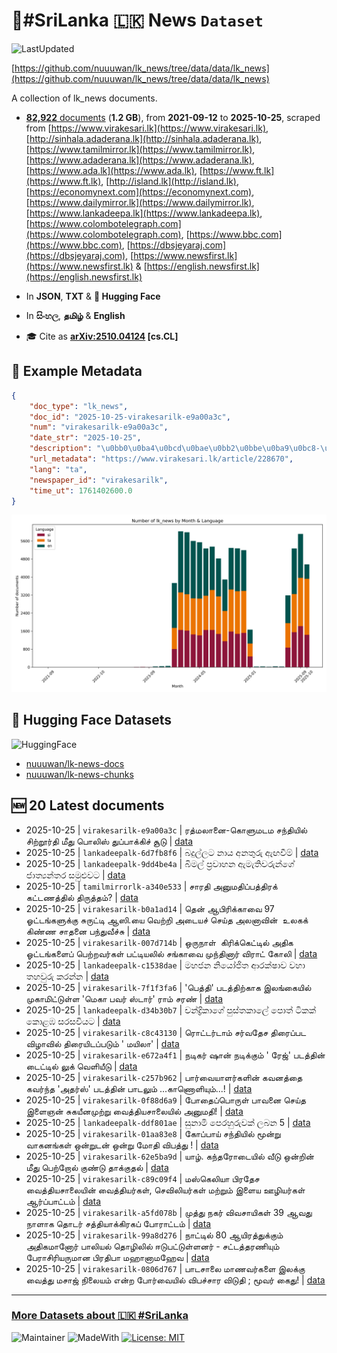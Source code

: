 # 📄#SriLanka 🇱🇰 News `Dataset`

![LastUpdated](https://img.shields.io/badge/last_updated-2025--10--25_20:15:47-green)

[https://github.com/nuuuwan/lk_news/tree/data/data/lk_news](https://github.com/nuuuwan/lk_news/tree/data/data/lk_news)

A collection of lk_news documents.

- [**82,922** documents](https://github.com/nuuuwan/lk_news/tree/data/data/lk_news) (**1.2 GB**), from **2021-09-12** to **2025-10-25**, scraped from [https://www.virakesari.lk](https://www.virakesari.lk), [http://sinhala.adaderana.lk](http://sinhala.adaderana.lk), [https://www.tamilmirror.lk](https://www.tamilmirror.lk), [https://www.adaderana.lk](https://www.adaderana.lk), [https://www.ada.lk](https://www.ada.lk), [https://www.ft.lk](https://www.ft.lk), [http://island.lk](http://island.lk), [https://economynext.com](https://economynext.com), [https://www.dailymirror.lk](https://www.dailymirror.lk), [https://www.lankadeepa.lk](https://www.lankadeepa.lk), [https://www.colombotelegraph.com](https://www.colombotelegraph.com), [https://www.bbc.com](https://www.bbc.com), [https://dbsjeyaraj.com](https://dbsjeyaraj.com), [https://www.newsfirst.lk](https://www.newsfirst.lk) & [https://english.newsfirst.lk](https://english.newsfirst.lk)

- In **JSON**, **TXT** & **🤗 Hugging Face**

- In **සිංහල**, **தமிழ்** & **English**

- 🎓 Cite as **[arXiv:2510.04124](https://arxiv.org/abs/2510.04124) [cs.CL]**

## 📝 Example Metadata

```json
{
    "doc_type": "lk_news",
    "doc_id": "2025-10-25-virakesarilk-e9a00a3c",
    "num": "virakesarilk-e9a00a3c",
    "date_str": "2025-10-25",
    "description": "\u0bb0\u0ba4\u0bcd\u0bae\u0bb2\u0bbe\u0ba9\u0bc8-\u0b95\u0bca\u0bb3\u0bc1\u0bae\u0b9f\u0bae \u0b9a\u0ba8\u0bcd\u0ba4\u0bbf\u0baf\u0bbf\u0bb2\u0bcd \u0b9a\u0bbf\u0bb1\u0bcd\u0bb1\u0bc2\u0bb0\u0bcd\u0ba4\u0bbf \u0bae\u0bc0\u0ba4\u0bc1 \u0baa\u0bca\u0bb2\u0bbf\u0bb8\u0bcd \u0ba4\u0bc1\u0baa\u0bcd\u0baa\u0bbe\u0b95\u0bcd\u0b95\u0bbf\u0b9a\u0bcd \u0b9a\u0bc2\u0b9f\u0bc1",
    "url_metadata": "https://www.virakesari.lk/article/228670",
    "lang": "ta",
    "newspaper_id": "virakesarilk",
    "time_ut": 1761402600.0
}
```

![Chart](https://raw.githubusercontent.com/nuuuwan/lk_news/refs/heads/data/data/lk_news/docs_by_month_and_lang.png)

## 🤗 Hugging Face Datasets

![HuggingFace](https://img.shields.io/badge/-HuggingFace-FDEE21?style=for-the-badge&logo=HuggingFace)

- [nuuuwan/lk-news-docs](https://huggingface.co/datasets/nuuuwan/lk-news-docs)
- [nuuuwan/lk-news-chunks](https://huggingface.co/datasets/nuuuwan/lk-news-chunks)

## 🆕 20 Latest documents

- 2025-10-25 | `virakesarilk-e9a00a3c` | ரத்மலானை-கொளுமடம சந்தியில் சிற்றூர்தி மீது பொலிஸ் துப்பாக்கிச் சூடு | [data](https://github.com/nuuuwan/lk_news/tree/data/data/lk_news/2020s/2025/2025-10-25-virakesarilk-e9a00a3c)
- 2025-10-25 | `lankadeepalk-6d7fb8f6` | බදුල්ලට නාය අනතුරු ඇඟවීම් | [data](https://github.com/nuuuwan/lk_news/tree/data/data/lk_news/2020s/2025/2025-10-25-lankadeepalk-6d7fb8f6)
- 2025-10-25 | `lankadeepalk-9dd4be4a` | බිමල් ප්‍රවාහන ඇමැතිවරුන්ගේ ජාත්‍යන්තර සමුළුවට | [data](https://github.com/nuuuwan/lk_news/tree/data/data/lk_news/2020s/2025/2025-10-25-lankadeepalk-9dd4be4a)
- 2025-10-25 | `tamilmirrorlk-a340e533` | சாரதி அனுமதிப்பத்திரக் கட்டணத்தில் திருத்தம்? | [data](https://github.com/nuuuwan/lk_news/tree/data/data/lk_news/2020s/2025/2025-10-25-tamilmirrorlk-a340e533)
- 2025-10-25 | `virakesarilk-b0a1ad14` | தென் ஆபிரிக்காவை 97 ஓட்டங்களுக்கு சுருட்டி ஆஸி.யை வெற்றி அடையச் செய்த அலனாவின்  உலகக் கிண்ண சாதனை பந்துவீச்சு | [data](https://github.com/nuuuwan/lk_news/tree/data/data/lk_news/2020s/2025/2025-10-25-virakesarilk-b0a1ad14)
- 2025-10-25 | `virakesarilk-007d714b` | ஒருநாள்  கிரிக்கெட்டில் அதிக ஓட்டங்களைப் பெற்றவர்கள் பட்டியலில் சங்காவை முந்தினார் விராட் கோலி | [data](https://github.com/nuuuwan/lk_news/tree/data/data/lk_news/2020s/2025/2025-10-25-virakesarilk-007d714b)
- 2025-10-25 | `lankadeepalk-c1538dae` | මහජන නියෝජිත ආරක්ෂාව වහා තහවුරු කරන්න | [data](https://github.com/nuuuwan/lk_news/tree/data/data/lk_news/2020s/2025/2025-10-25-lankadeepalk-c1538dae)
- 2025-10-25 | `virakesarilk-7f1f3fa6` | 'பெத்தி'  படத்திற்காக இலங்கையில் முகாமிட்டுள்ள 'மெகா பவர் ஸ்டார்' ராம் சரண் | [data](https://github.com/nuuuwan/lk_news/tree/data/data/lk_news/2020s/2025/2025-10-25-virakesarilk-7f1f3fa6)
- 2025-10-25 | `lankadeepalk-d34b30b7` | චන්ද්‍රිකාගේ පුස්තකාලේ පොත් ටිකක් කොළඹ සරසවියට | [data](https://github.com/nuuuwan/lk_news/tree/data/data/lk_news/2020s/2025/2025-10-25-lankadeepalk-d34b30b7)
- 2025-10-25 | `virakesarilk-c8c43130` | ரொட்டர்டாம் சர்வதேச திரைப்பட விழாவில் திரையிடப்படும் ' மயிலா' | [data](https://github.com/nuuuwan/lk_news/tree/data/data/lk_news/2020s/2025/2025-10-25-virakesarilk-c8c43130)
- 2025-10-25 | `virakesarilk-e672a4f1` | நடிகர் ஷான் நடிக்கும் ' ரேஜ்' படத்தின் டைட்டில் லுக் வெளியீடு | [data](https://github.com/nuuuwan/lk_news/tree/data/data/lk_news/2020s/2025/2025-10-25-virakesarilk-e672a4f1)
- 2025-10-25 | `virakesarilk-c257b962` | பார்வையாளர்களின் கவனத்தை கவர்ந்த 'அதர்ஸ்' படத்தின் பாடலும் ...காணொளியும்...! | [data](https://github.com/nuuuwan/lk_news/tree/data/data/lk_news/2020s/2025/2025-10-25-virakesarilk-c257b962)
- 2025-10-25 | `virakesarilk-0f88d6a9` | போதைப்பொருள் பாவனை செய்த இளைஞன் சுகயீனமுற்று வைத்தியசாலையில் அனுமதி! | [data](https://github.com/nuuuwan/lk_news/tree/data/data/lk_news/2020s/2025/2025-10-25-virakesarilk-0f88d6a9)
- 2025-10-25 | `lankadeepalk-ddf801ae` | සුනාමි පෙරහුරුවක් ලබන 5 | [data](https://github.com/nuuuwan/lk_news/tree/data/data/lk_news/2020s/2025/2025-10-25-lankadeepalk-ddf801ae)
- 2025-10-25 | `virakesarilk-01aa83e8` | கோப்பாய் சந்தியில் மூன்று வாகனங்கள் ஒன்றுடன் ஒன்று மோதி விபத்து ! | [data](https://github.com/nuuuwan/lk_news/tree/data/data/lk_news/2020s/2025/2025-10-25-virakesarilk-01aa83e8)
- 2025-10-25 | `virakesarilk-62e5ba9d` | யாழ். கந்தரோடையில் வீடு ஒன்றின் மீது பெற்றோல் குண்டு தாக்குதல் | [data](https://github.com/nuuuwan/lk_news/tree/data/data/lk_news/2020s/2025/2025-10-25-virakesarilk-62e5ba9d)
- 2025-10-25 | `virakesarilk-c89c09f4` | மஸ்கெலியா பிரதேச வைத்தியசாலையின் வைத்தியர்கள், செவிலியர்கள் மற்றும் இளைய ஊழியர்கள் ஆர்ப்பாட்டம் | [data](https://github.com/nuuuwan/lk_news/tree/data/data/lk_news/2020s/2025/2025-10-25-virakesarilk-c89c09f4)
- 2025-10-25 | `virakesarilk-a5fd078b` | முத்து நகர் விவசாயிகள் 39 ஆவது நாளாக தொடர்  சத்தியாக்கிரகப் போராட்டம் | [data](https://github.com/nuuuwan/lk_news/tree/data/data/lk_news/2020s/2025/2025-10-25-virakesarilk-a5fd078b)
- 2025-10-25 | `virakesarilk-99a8d276` | நாட்டில் 80 ஆயிரத்துக்கும் அதிகமானோர் பாலியல் தொழிலில் ஈடுபட்டுள்ளனர் - சட்டத்தரணியும் பேராசிரியருமான பிரதிபா மஹானாமஹேவ | [data](https://github.com/nuuuwan/lk_news/tree/data/data/lk_news/2020s/2025/2025-10-25-virakesarilk-99a8d276)
- 2025-10-25 | `virakesarilk-0806d767` | பாடசாலை மாணவர்களை இலக்கு வைத்து மசாஜ் நிலையம் என்ற போர்வையில் விபச்சார விடுதி  ; மூவர் கைது! | [data](https://github.com/nuuuwan/lk_news/tree/data/data/lk_news/2020s/2025/2025-10-25-virakesarilk-0806d767)

---

### [More Datasets about 🇱🇰 #SriLanka](https://github.com/nuuuwan/lk_datasets)

![Maintainer](https://img.shields.io/badge/maintainer-nuuuwan-red)
![MadeWith](https://img.shields.io/badge/made_with-python-blue)
[![License: MIT](https://img.shields.io/badge/License-MIT-yellow.svg)](https://opensource.org/licenses/MIT)

